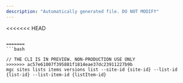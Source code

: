 ```yaml
---
description: "Automatically generated file. DO NOT MODIFY"
---
```


<<<<<<< HEAD
```cli

=======
```bash

// THE CLI IS IN PREVIEW. NON-PRODUCTION USE ONLY
>>>>>>> ac57e61007f395881f1814eae37dc23911227b9b
mgc sites lists items versions list --site-id {site-id} --list-id {list-id} --list-item-id {listItem-id}

```